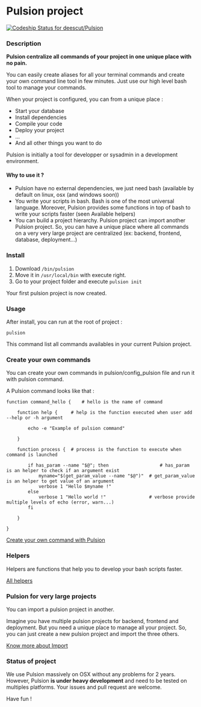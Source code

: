 # Pulsion project

[ ![Codeship Status for deescut/Pulsion](https://codeship.com/projects/45add3d0-507b-0133-46c0-5abe51be460d/status?branch=open-source)](https://codeship.com/projects/107676)

### Description

**Pulsion centralize all commands of your project in one unique place with no pain.**

You can easily create aliases for all your terminal commands and create your own command line tool in few minutes.
Just use our high level bash tool to manage your commands.

When your project is configured, you can from a unique place :

  - Start your database
  - Install dependencies
  - Compile your code
  - Deploy your project
  - ...
  - And all other things you want to do

Pulsion is initially a tool for developper or sysadmin in a development environment.

#### Why to use it ?

  - Pulsion have no external dependencies, we just need bash (available by default on linux, osx (and windows soon))
  - You write your scripts in bash. Bash is one of the most universal language. Moreover, Pulsion provides some functions in top of bash to write your scripts faster (seen Available helpers)
  - You can build a project hierarchy. Pulsion project can import another Pulsion project. So, you can have a unique place where all commands on a very very large project are centralized (ex: backend, frontend, database, deployment...)

### Install

1) Download ```/bin/pulsion```  
2) Move it in ```/usr/local/bin``` with execute right.  
3) Go to your project folder and execute ``` pulsion init ```  

Your first pulsion project is now created.

### Usage

After install, you can run at the root of project :

  ```shell
  pulsion
  ```

This command list all commands availables in your current Pulsion project.

### Create your own commands

You can create your own commands in pulsion/config_pulsion file and run it with pulsion command.

A Pulsion command looks like that :

```shell
function command_hello {    # hello is the name of command

	function help {     # help is the function executed when user add --help or -h argument

		echo -e "Example of pulsion command"

	}

	function process {  # process is the function to execute when command is launched

		if has_param --name "$@"; then                   # has_param is an helper to check if an argument exist
			myname="$(get_param_value --name "$@")"  # get_param_value is an helper to get value of an argument
			verbose 1 "Hello $myname !"
		else
			verbose 1 "Hello world !"                # verbose provide multiple levels of echo (error, warn...)
		fi

	}

}
```

[Create your own command with Pulsion](https://github.com/jeremieca/pulsion/wiki/Create-your-own-command)

### Helpers

Helpers are functions that help you to develop your bash scripts faster.

[All helpers](https://github.com/jeremieca/pulsion/wiki/Helpers)

### Pulsion for very large projects

You can import a pulsion project in another.

Imagine you have multiple pulsion projects for backend, frontend and deployment. But you need a unique place to manage all your project. So, you can just create a new pulsion project and import the three others.

[Know more about Import](https://github.com/jeremieca/pulsion/wiki/Projects-hierarchy)

### Status of project

We use Pulsion massively on OSX without any problems for 2 years. However, Pulsion **is under heavy development** and need to be tested on multiples platforms. Your issues and pull request are welcome.

Have fun !  
